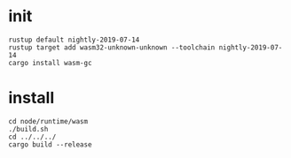 # init

    rustup default nightly-2019-07-14
    rustup target add wasm32-unknown-unknown --toolchain nightly-2019-07-14
    cargo install wasm-gc

# install

    cd node/runtime/wasm
    ./build.sh
    cd ../../../
    cargo build --release
